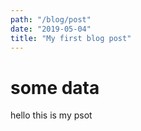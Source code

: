 ```yaml
---
path: "/blog/post"
date: "2019-05-04"
title: "My first blog post"
---
```


# some data

hello this is my psot